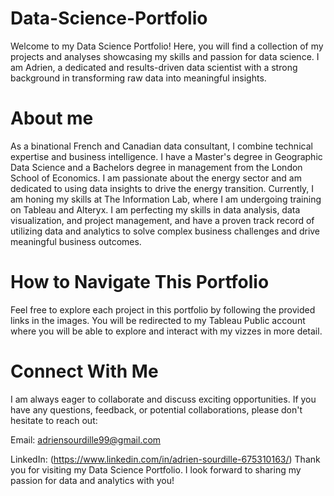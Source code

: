 # Data-Science-Portfolio
Welcome to my Data Science Portfolio! Here, you will find a collection of my projects and analyses showcasing my skills and passion for data science. I am Adrien, a dedicated and results-driven data scientist with a strong background in transforming raw data into meaningful insights.

# About me
As a binational French and Canadian data consultant, I combine technical expertise and business intelligence. I have a Master's degree in Geographic Data Science and a Bachelors degree in management from the London School of Economics. I am passionate about the energy sector and am dedicated to using data insights to drive the energy transition. Currently, I am honing my skills at The Information Lab, where I am undergoing training on Tableau and Alteryx. I am perfecting my skills in data analysis, data visualization, and project management, and have a proven track record of utilizing data and analytics to solve complex business challenges and drive meaningful business outcomes.

# How to Navigate This Portfolio
Feel free to explore each project in this portfolio by following the provided links in the images. You will be redirected to my Tableau Public account where you will be able to explore and interact with my vizzes in more detail.

# Connect With Me
I am always eager to collaborate and discuss exciting opportunities. If you have any questions, feedback, or potential collaborations, please don't hesitate to reach out:

Email: adriensourdille99@gmail.com

LinkedIn: (https://www.linkedin.com/in/adrien-sourdille-675310163/)
Thank you for visiting my Data Science Portfolio. I look forward to sharing my passion for data and analytics with you!
